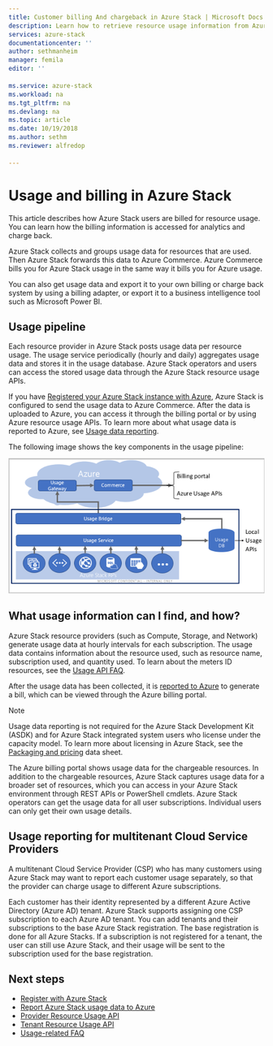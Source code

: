 ```yaml
---
title: Customer billing And chargeback in Azure Stack | Microsoft Docs
description: Learn how to retrieve resource usage information from Azure Stack.
services: azure-stack
documentationcenter: ''
author: sethmanheim
manager: femila
editor: ''

ms.service: azure-stack
ms.workload: na
ms.tgt_pltfrm: na
ms.devlang: na
ms.topic: article
ms.date: 10/19/2018
ms.author: sethm
ms.reviewer: alfredop

---
```

# Usage and billing in Azure Stack

This article describes how Azure Stack users are billed for resource usage. You can learn how the billing information is accessed for analytics and charge back.

Azure Stack collects and groups usage data for resources that are used. Then Azure Stack forwards this data to Azure Commerce. Azure Commerce bills you for Azure Stack usage in the same way it bills you for Azure usage.

You can also get usage data and export it to your own billing or charge back system by using a billing adapter, or export it to a business intelligence tool such as Microsoft Power BI.

## Usage pipeline

Each resource provider in Azure Stack posts usage data per resource usage. The usage service periodically (hourly and daily) aggregates usage data and stores it in the usage database. Azure Stack operators and users can access the stored usage data through the Azure Stack resource usage APIs. 

If you have [Registered your Azure Stack instance with Azure](azure-stack-register.md), Azure Stack is configured to send the usage data to Azure Commerce. After the data is uploaded to Azure, you can access it through the billing portal or by using Azure resource usage APIs. To learn more about what usage data is reported to Azure, see [Usage data reporting](azure-stack-usage-reporting.md).  

The following image shows the key components in the usage pipeline:

![Usage pipeline](media/azure-stack-billing-and-chargeback/usagepipeline.png)

## What usage information can I find, and how?

Azure Stack resource providers (such as Compute, Storage, and Network) generate usage data at hourly intervals for each subscription. The usage data contains information about the resource used, such as resource name, subscription used, and quantity used. To learn about the meters ID resources, see the [Usage API FAQ](azure-stack-usage-related-faq.md).

After the usage data has been collected, it is [reported to Azure](azure-stack-usage-reporting.md) to generate a bill, which can be viewed through the Azure billing portal. 

> [!NOTE]  
> Usage data reporting is not required for the Azure Stack Development Kit (ASDK) and for Azure Stack integrated system users who license under the capacity model. To learn more about licensing in Azure Stack, see the [Packaging and pricing](https://azure.microsoft.com/mediahandler/files/resourcefiles/5bc3f30c-cd57-4513-989e-056325eb95e1/Azure-Stack-packaging-and-pricing-datasheet.pdf) data sheet.

The Azure billing portal shows usage data for the chargeable resources. In addition to the chargeable resources, Azure Stack captures usage data for a broader set of resources, which you can access in your Azure Stack environment through REST APIs or PowerShell cmdlets. Azure Stack operators can get the usage data for all user subscriptions. Individual users can only get their own usage details. 

## Usage reporting for multitenant Cloud Service Providers

A multitenant Cloud Service Provider (CSP) who has many customers using Azure Stack may want to report each customer usage separately, so that the provider can charge usage to different Azure subscriptions. 

Each customer has their identity represented by a different Azure Active Directory (Azure AD) tenant. Azure Stack supports assigning one CSP subscription to each Azure AD tenant. You can add tenants and their subscriptions to the base Azure Stack registration. The base registration is done for all Azure Stacks. If a subscription is not registered for a tenant, the user can still use Azure Stack, and their usage will be sent to the subscription used for the base registration. 

## Next steps

- [Register with Azure Stack](azure-stack-registration.md)
- [Report Azure Stack usage data to Azure](azure-stack-usage-reporting.md)
- [Provider Resource Usage API](azure-stack-provider-resource-api.md)
- [Tenant Resource Usage API](azure-stack-tenant-resource-usage-api.md)
- [Usage-related FAQ](azure-stack-usage-related-faq.md)
